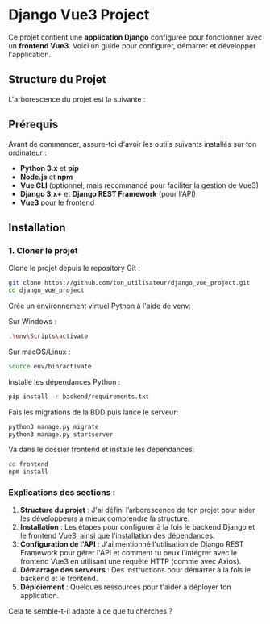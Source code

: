 # Django Vue3 Project

Ce projet contient une **application Django** configurée pour fonctionner avec un **frontend Vue3**. Voici un guide pour configurer, démarrer et développer l'application.

## Structure du Projet

L'arborescence du projet est la suivante :


## Prérequis

Avant de commencer, assure-toi d'avoir les outils suivants installés sur ton ordinateur :

- **Python 3.x** et **pip**
- **Node.js** et **npm**
- **Vue CLI** (optionnel, mais recommandé pour faciliter la gestion de Vue3)
- **Django 3.x+** et **Django REST Framework** (pour l'API)
- **Vue3** pour le frontend

## Installation

### 1. Cloner le projet

Clone le projet depuis le repository Git :

```bash
git clone https://github.com/ton_utilisateur/django_vue_project.git
cd django_vue_project
```

Crée un environnement virtuel Python à l'aide de venv:

Sur Windows :
```bash
.\env\Scripts\activate
```

Sur macOS/Linux :
```bash
source env/bin/activate
```

Installe les dépendances Python :
```bash
pip install -r backend/requirements.txt
```
Fais les migrations de la BDD puis lance le serveur:
```bash
python3 manage.py migrate
python3 manage.py startserver
```

Va dans le dossier frontend et installe les dépendances:
```bash
cd frontend
npm install
```


### Explications des sections :

1. **Structure du projet** : J'ai défini l’arborescence de ton projet pour aider les développeurs à mieux comprendre la structure.
2. **Installation** : Les étapes pour configurer à la fois le backend Django et le frontend Vue3, ainsi que l'installation des dépendances.
3. **Configuration de l'API** : J'ai mentionné l'utilisation de Django REST Framework pour gérer l'API et comment tu peux l'intégrer avec le frontend Vue3 en utilisant une requête HTTP (comme avec Axios).
4. **Démarrage des serveurs** : Des instructions pour démarrer à la fois le backend et le frontend.
5. **Déploiement** : Quelques ressources pour t'aider à déployer ton application.

Cela te semble-t-il adapté à ce que tu cherches ?
